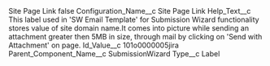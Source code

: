 <?xml version="1.0" encoding="UTF-8"?>
<CustomMetadata xmlns="http://soap.sforce.com/2006/04/metadata" xmlns:xsi="http://www.w3.org/2001/XMLSchema-instance" xmlns:xsd="http://www.w3.org/2001/XMLSchema">
    <label>Site Page Link</label>
    <protected>false</protected>
    <values>
        <field>Configuration_Name__c</field>
        <value xsi:type="xsd:string">Site Page Link</value>
    </values>
    <values>
        <field>Help_Text__c</field>
        <value xsi:type="xsd:string">This label used in &apos;SW Email Template&apos; for Submission Wizard functionality stores value of site domain name.It comes into picture while sending an attachment greater then 5MB in size, through mail by clicking on &apos;Send with Attachment&apos; on page.</value>
    </values>
    <values>
        <field>Id_Value__c</field>
        <value xsi:type="xsd:string">101o0000005jira</value>
    </values>
    <values>
        <field>Parent_Component_Name__c</field>
        <value xsi:type="xsd:string">SubmissionWizard</value>
    </values>
    <values>
        <field>Type__c</field>
        <value xsi:type="xsd:string">Label</value>
    </values>
</CustomMetadata>

